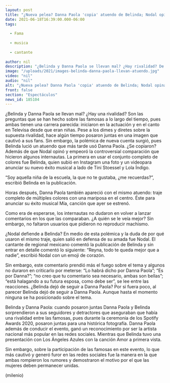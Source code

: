 ```yaml
---
layout: post
title: "¿Nueva pelea? Danna Paola 'copia' atuendo de Belinda; Nodal opina y las redes critican"
date: 2021-06-18T16:39:00.000-06:00
tags:
  
  - Fama
  
  - musica
  
  - cantante
  
author: nil
description: "¿Belinda y Danna Paola se llevan mal? ¿Hay rivalidad? De nueva cuenta las dudas surgieron debido a que las famosas aparecieron con un mismo atuendo. Además de que un comentario de Nodal lo 'empeoró' todo. "
image: "/uploads/2021/images-belinda-danna-paola-llevan-atuendo.jpg"
video: "nil"
audio: "nil"
alt: "¿Nueva pelea? Danna Paola 'copia' atuendo de Belinda; Nodal opina y las redes critican"
front: false
section: "Espectáculos"
news_id: 185104
---
```


¿Belinda y Danna Paola se llevan mal? ¿Hay una rivalidad? Son las preguntas que se han hecho sobre las famosas a lo largo del tiempo, pues ambas tienen una carrera parecida: iniciaron en la actuación y en el canto en Televisa desde que eran niñas. Pese a los dimes y diretes sobre la supuesta rivalidad, hace algún tiempo posaron juntas en una imagen que cautivó a sus fans. Sin embargo, la polémica de nueva cuenta surgió, pues Belinda lució un atuendo que más tarde usó Danna Paola. ¿Se copiaron? Además de que Nodal opinó y empeoró la controversial comparación que hicieron algunos internautas.  La primera en usar el conjunto completo de colores fue Belinda, quien subió en Instagram una foto y un videopara anunciar su nuevo éxito musical a lado de Tini Stoessel y Lola Índigo.

“Soy aquella niña de la escuela, la que no te gustaba, ¿me recuerdas?”, escribió Belinda en la publicación. 

Horas después, Danna Paola también apareció con el mismo atuendo: traje completo de múltiples colores con una mariposa en el centro. Éste para anunciar su éxito musical Mía, canción que ayer se estrenó. 

Como era de esperarse, los internautas no dudaron en volver a lanzar comentarios en los que las comparaban. ¿A quién se le veía mejor? Sin embargo, no faltaron usuarios que pidieron no reproducir machismo.  

¿Nodal defiende a Belinda? En medio de esta polémica y la duda de por qué usaron el mismo traje, quien salió en defensa de su amada fue Nodal. El cantante de regional mexicano comentó la publicación de Belinda y sin entrar en detalle comentó lo siguiente: “Reyna, todo te queda mejor que a nadie”, escribió Nodal con un emoji de corazón. 

Sin embargo, este comentario prendió más el fuego sobre el tema y algunos no duraron en criticarlo por meterse: “Lo habrá dicho por Danna Paola”; “Es por Danna?”; “no creo que tu comentario sea necesario, ambas son bellas”; “está halagando a su futura esposa, como debe ser”, se lee entre las reacciones. ¿Belinda dejó de seguir a Danna Paola? ​Por si fuera poco, al parecer Belinda dejó de seguir a Danna Paola. Aunque hasta el momento ninguna se ha posicionado sobre el tema.

Belinda y Danna Paola: cuando posaron juntas   Danna Paola y Belinda sorprendieron a sus seguidores y detractores que aseguraban que había una rivalidad entre las famosas, pues durante la ceremonia de los Spotify Awards 2020, posaron juntas para una histórica fotografía.  Danna Paola además de conducir el evento, ganó un reconocimiento por ser la artista nacional más popular en las redes sociales. Mientras que Belinda tuvo una presentación con Los Ángeles Azules con la canción Amor a primera vista.  

Sin embargo, sobre la participación de las famosas en este evento, lo que más cautivó y generó furor en las redes sociales fue la manera en la que ambas rompieron los rumores y demostraron el motivo por el que las mujeres deben permanecer unidas.  

(milenio)